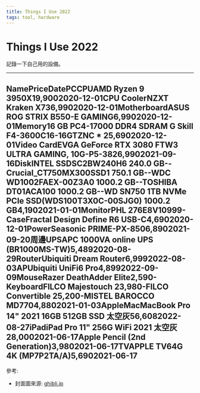 ```yaml
---
title: Things I Use 2022
tags: tool, hardware
---
```


# Things I Use 2022

記錄一下自己用的設備。

---
NamePriceDatePCCPUAMD Ryzen 9 3950X19,9002020-12-01CPU CoolerNZXT Kraken X736,9902020-12-01MotherboardASUS ROG STRIX B550-E GAMING6,9902020-12-01Memory16 GB PC4-17000 DDR4 SDRAM G Skill F4-3600C16-16GTZNC * 25,6902020-12-01Video CardEVGA GeForce RTX 3080 FTW3 ULTRA GAMING, 10G-P5-3826,9902021-09-16DiskINTEL SSDSC2BW240H6 240.0 GB--Crucial_CT750MX300SSD1 750.1 GB--WDC WD1002FAEX-00Z3A0 1000.2 GB--TOSHIBA DT01ACA100 1000.2 GB--WD SN750 1TB NVMe PCIe SSD(WDS100T3X0C-00SJG0) 1000.2 GB4,1902021-01-01MonitorPHL 276E8V10999-CaseFractal Design Define R6 USB-C4,6902020-12-01PowerSeasonic PRIME-PX-8506,8902021-09-20周邊UPSAPC 1000VA online UPS (BR1000MS-TW)5,4892020-08-29RouterUbiquiti Dream Router6,9992022-08-03APUbiquiti UniFi6 Pro4,8992022-09-09MouseRazer DeathAdder Elite2,590-KeyboardFILCO Majestouch 23,980-FILCO Convertible 25,200-MISTEL BAROCCO MD7704,8802021-01-03AppleMacMacBook Pro 14" 2021 16GB 512GB SSD 太空灰56,6082022-08-27iPadiPad Pro 11" 256G WiFi 2021 太空灰28,0002021-06-17Apple Pencil (2nd Generation)3,9802021-06-17TVAPPLE TV64G 4K (MP7P2TA/A)5,6902021-06-17
---

參考:

- 封面圖來源: [ghibli.jp](https://www.ghibli.jp/info/013409/)

